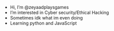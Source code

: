 -  Hi, I’m @zeyaadplaysgames
-  I’m interested in Cyber security/Ethical Hacking
-  Sometimes idk what im even doing
-  Learning python and JavaScript 
